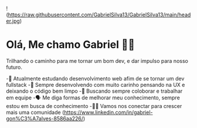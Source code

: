 !(https://raw.githubusercontent.com/GabrielSilva13/GabrielSilva13/main/header.jpg)
# Olá, Me chamo Gabriel 🤟🏾

Trilhando o caminho para me tornar um bom dev, e dar impulso para nosso futuro.

-📖 Atualmente estudando desenvolvimento web afim de se tornar um dev fullstack
-💓 Sempre desenvolvendo com muito carinho pensando na UX e deixando o código bem limpo
-👥 Buscando sempre coloborar e trabalhar em equipe
-🗣️ Me diga formas de melhorar meu conhecimento, sempre estou em busca de conhecimento
-🤝🏾 Vamos nos conectar para crescer mais uma comunidade (https://www.linkedin.com/in/gabriel-gon%C3%A7alves-8586aa226/)
